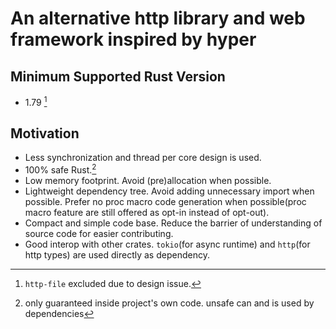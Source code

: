 # An alternative http library and web framework inspired by hyper

## Minimum Supported Rust Version
- 1.79 [^1]

## Motivation
- Less synchronization and thread per core design is used.
- 100% safe Rust.[^2]
- Low memory footprint. Avoid (pre)allocation when possible.
- Lightweight dependency tree. Avoid adding unnecessary import when possible. Prefer no proc macro code generation when possible(proc macro feature are still offered as opt-in instead of opt-out).
- Compact and simple code base. Reduce the barrier of understanding of source code for easier contributing.
- Good interop with other crates. `tokio`(for async runtime) and `http`(for http types) are used directly as dependency.

[^1]: `http-file` excluded due to design issue.
[^2]: only guaranteed inside project's own code. unsafe can and is used by dependencies
